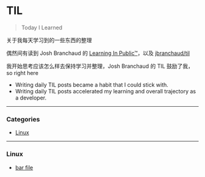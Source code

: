 # TIL

> Today I Learned

关于我每天学习到的一些东西的整理

偶然间有读到 Josh Branchaud 的 [Learning In
Public™](https://dev.to/jbranchaud/how-i-built-a-learning-machine-45k9)，以及 [jbranchaud/til](https://github.com/jbranchaud/til)

我开始思考应该怎么样去保持学习并整理，Josh Branchaud 的 TIL 鼓励了我，so right here

- Writing daily TIL posts became a habit that I could stick with.
- Writing daily TIL posts accelerated my learning and overall trajectory as a developer.

---

### Categories

* [Linux](#linux)

---

### Linux

- [bar file](linux/how-to-read-files-with-bat.md)